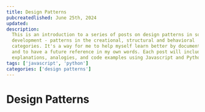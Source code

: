 ```yaml
---
title: Design Patterns
pubcreatedlished: June 25th, 2024
updated:
description:
  This is an introduction to a series of posts on design patterns in software
  development - patterns in the creational, structural and behavioral
  categories. It's a way for me to help myself learn better by documenting it
  and to have a future reference in my own words. Each post will include
  explanations, analogies, and code examples using Javascript and Python.
tags: ['javascript', 'python']
categories: ['design patterns']
---
```


# Design Patterns
